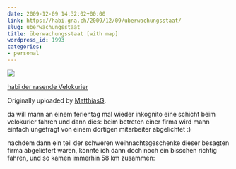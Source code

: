 ```yaml
---
date: 2009-12-09 14:32:02+00:00
link: https://habi.gna.ch/2009/12/09/uberwachungsstaat/
slug: uberwachungsstaat
title: überwachungsstaat [with map]
wordpress_id: 1993
categories:
- personal
---
```



 [![](https://static.flickr.com/2499/4170687873_eedbe82668_m.jpg)](https://www.flickr.com/photos/matthiasg/4170687873/)
   

 
  [habi der rasende Velokurier](https://www.flickr.com/photos/matthiasg/4170687873/)
    

  Originally uploaded by [MatthiasG](https://www.flickr.com/people/matthiasg/).
 



da will mann an einem ferientag mal wieder inkognito eine schicht beim velokurier fahren und dann dies: beim betreten einer firma wird mann einfach ungefragt von einem dortigen mitarbeiter abgelichtet :)
  

nachdem dann ein teil der schweren weihnachtsgeschenke dieser besagten firma abgeliefert waren, konnte ich dann doch noch ein bisschen richtig fahren, und so kamen immerhin 58 km zusammen:

